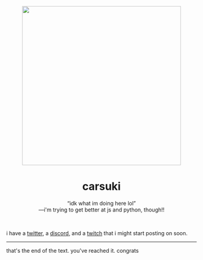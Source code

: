 <p align="center">
<img src="https://cdn.discordapp.com/attachments/818180413201711125/831857627847327774/arqezcat.gif" width="420">
</p>
<h1 align="center">carsuki</h1>
<p align="center">“idk what im doing here lol”<br>—i'm trying to get better at js and python, though!!</p>

⠀


i have a [twitter](https://twitter.com/arqez_), a [discord](https://discordapp.com/users/817407714770288650/), and a [twitch](https://twitch.tv/arqez) that i might start posting on soon.

----

that's the end of the text. you've reached it. congrats
